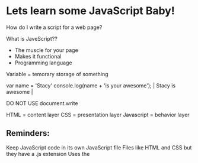 # Lets learn some JavaScript Baby!

How do I write a script for a web page?

What is JaveScript??
- The muscle for your page
- Makes it functional
- Programming language

Variable = temorary storage of something

var name = 'Stacy'
console.log(name + 'is your awesome');
| Stacy is awesome |

DO NOT USE document.write

HTML = content layer
CSS = presentation layer
Javascript = behavior layer

## Reminders:

Keep JavaScript code in its own JavaScript file
Files like HTML and CSS but they have a .js extension
Uses the <script> tag to link it to html.

Terms to understand:
- code block: refer to if, else if, else
- multi-line: /*    */
- single-line: // descriptions of code for you

JavaScript distinguishes between numbers, strings, and true and false values known as Booleans

var = variable
camelCase :)

